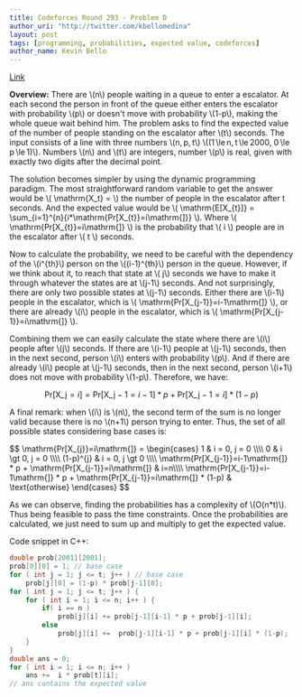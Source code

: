```yaml
---
title: Codeforces Round 293 - Problem D
author_uri: "http://twitter.com/kbellomedina"
layout: post
tags: [programming, probabilities, expected value, codeforces]
author_name: Kevin Bello
---
```


[Link][52a5d5eb]

[52a5d5eb]: http://codeforces.com/problemset/problem/518/D "Ilya and Escalator"

**Overview:** There are \\(n\\) people waiting in a queue to enter a escalator. At each second the person in front of the queue either enters the escalator with probability \\(p\\) or doesn't move with probability \\(1-p\\), making the whole queue wait behind him. The problem asks to find the expected value of the number of people standing on the escalator after \\(t\\) seconds. The input consists of a line with three numbers \\(n, p, t\\) \\((1 \le n, t \le 2000, 0 \le p \le 1)\\). Numbers \\(n\\) and \\(t\\) are integers, number \\(p\\) is real, given with exactly two digits after the decimal point.

The solution becomes simpler by using the dynamic programming paradigm. The most straightforward random variable to get the answer would be \\( \mathrm{X\_t} = \\) the number of people in the escalator after t seconds.
And the expected value would be \\( \mathrm{E[X\_{t}]} = \sum\_{i=1}\^{n}{i*\mathrm{Pr[X\_{t}}=i\mathrm{]}} \\). Where \\( \mathrm{Pr[X\_{t}}=i\mathrm{]} \\) is the probability that \\( i \\) people are in the escalator after \\( t \\) seconds.

Now to calculate the probability, we need to be careful with the dependency of the \\(i\^{th}\\) person on the \\(\(i-1\)\^{th}\\) person in the queue. However, if we think about it, to reach that state at \\( j\\) seconds we have to make it through whatever the states are at \\(j-1\\) seconds. And not surprisingly, there are only two possible states at \\(j-1\\) seconds. Either there are \\(i-1\\) people in the escalator, which is \\( \mathrm{Pr[X\_{j-1}}=i-1\mathrm{]} \\), or there are already \\(i\\) people in the escalator, which is \\( \mathrm{Pr[X\_{j-1}}=i\mathrm{]} \\).

Combining them we can easily calculate the state where there are \\(i\\) people after \\(j\\) seconds. If there are \\(i-1\\) people at \\(j-1\\) seconds, then in the next second, person \\(i\\) enters with probability \\(p\\). And if there are already \\(i\\) people at \\(j-1\\) seconds, then in the next second, person \\(i+1\\) does not move with probability \\(1-p\\). Therefore, we have:

<!--more-->

$$ \mathrm{Pr[X\_{j}}=i\mathrm{]} = \mathrm{Pr[X\_{j-1}}=i-1\mathrm{]} * p + \mathrm{Pr[X\_{j-1}}=i\mathrm{]} * (1-p) $$

A final remark: when \\(i\\) is \\(n\\), the second term of the sum is no longer valid because there is no \\(n+1\\) person trying to enter. Thus, the set of all possible states considering base cases is:

<div> $$ \mathrm{Pr[X_{j}}=i\mathrm{]} = \begin{cases}  
1 & i = 0, j = 0 \\\\
0 &  i \gt 0, j = 0 \\\\
(1-p)^{j} &  i = 0, j \gt 0 \\\\
\mathrm{Pr[X_{j-1}}=i-1\mathrm{]} * p + \mathrm{Pr[X_{j-1}}=i\mathrm{]} & i=n\\\\
\mathrm{Pr[X_{j-1}}=i-1\mathrm{]} * p + \mathrm{Pr[X_{j-1}}=i\mathrm{]} * (1-p) & \text{otherwise}
\end{cases} $$ </div>

As we can observe, finding the probabilities has a complexity of \\(O\(n*t\)\\). Thus being feasible to pass the time constraints. Once the probabilities are calculated, we just need to sum up and multiply to get the expected value.

Code snippet in C++:

~~~cpp
double prob[2001][2001];
prob[0][0] = 1; // base case
for ( int j = 1; j <= t; j++ ) // base case
	prob[j][0] = (1-p) * prob[j-1][0];
for ( int j = 1; j <= t; j++ ) {
	for ( int i = 1; i <= n; i++ ) {
		if( i == n )
			prob[j][i] += prob[j-1][i-1] * p + prob[j-1][i];
		else
			prob[j][i] +=  prob[j-1][i-1] * p + prob[j-1][i] * (1-p);
	}
}
double ans = 0;
for ( int i = 1; i <= n; i++ )
	ans +=  i * prob[t][i];
// ans contains the expected value
~~~
